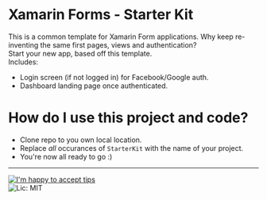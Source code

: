# Xamarin Forms - Starter Kit

This is a common template for Xamarin Form applications. Why keep re-inventing the same first pages, views and authentication?  
Start your new app, based off this template.  
Includes:
- Login screen (if not logged in) for Facebook/Google auth.
- Dashboard landing page once authenticated.

# How do I use this project and code?
- Clone repo to you own local location.
- Replace _all_ occurances of `StarterKit` with the name of your project.
- You're now all ready to go :)

---
[![I'm happy to accept tips](http://img.shields.io/gittip/purekrome.svg?style=flat-square)](https://gratipay.com/PureKrome/)  
![Lic: MIT](http://img.shields.io/badge/License-MIT-blue.svg?style=flat-square)